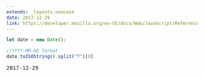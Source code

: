 ```yaml
---
extends: _layouts.usecase
date: 2017-12-29
link: https://developer.mozilla.org/en-US/docs/Web/JavaScript/Reference/Global_Objects/DateTimeFormat
---
```



```javascript
let date = new Date();

//YYYY-MM-DD format
date.toISOString().split("T")[0]
```
<pre class="output">2017-12-29</pre>

